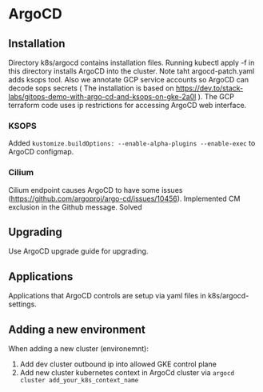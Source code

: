 # ArgoCD


## Installation

Directory k8s/argocd contains installation files. Running kubectl apply -f in this directory installs ArgoCD into the cluster. Note taht argocd-patch.yaml adds ksops tool. Also we annotate GCP service accounts so ArgoCD can decode sops secrets ( The installation is based on https://dev.to/stack-labs/gitops-demo-with-argo-cd-and-ksops-on-gke-2a0l ). The GCP terraform code uses ip restrictions for accessing ArgoCD web interface.

### KSOPS 

Added   ```kustomize.buildOptions: --enable-alpha-plugins --enable-exec``` to ArgoCD configmap.

### Cilium

Cilium endpoint causes ArgoCD to have some issues (https://github.com/argoproj/argo-cd/issues/10456). Implemented CM exclusion in the Github message. Solved

## Upgrading

Use ArgoCD upgrade guide for upgrading.

## Applications

Applications that ArgoCD controls are setup via yaml files in k8s/argocd-settings. 


## Adding a new environment 

When adding a new cluster (environemnt):

1. Add dev cluster outbound ip into allowed GKE control plane
2. Add new cluster kubernetes context in ArgoCd cluster via ```argocd cluster add_your_k8s_context_name```

